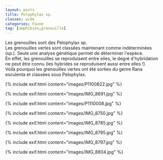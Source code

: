 ```yaml
---
layout: posts
title: Pelophylax sp.
classes: wide
categories: Faune
tag: [amphibien,grenouille]
---
```

Les grenouilles sont des Pelophylax sp.    
Les grenouilles vertes sont classées maintenant comme indéterminées (sp.). Seule une analyse génétique permet de déterminer l'espèce.    
En effet, les grenouilles se reproduisent entre elles, le degré d'hybridation ne peut être connu (les hybrides se reproduisent aussi entre elles !).    
Voilà pourquoi les grenouilles vertes ont été sorties du genre Rana esculenta et classées sous Pelophylax.

{% include exif.html content="images/P1100822.jpg" %}

{% include exif.html content="images/IMG_8691.jpg" %}

{% include exif.html content="images/P1110008.jpg" %}

{% include exif.html content="images/IMG_8750.jpg" %}

{% include exif.html content="images/IMG_8785.jpg" %}

{% include exif.html content="images/IMG_8795.jpg" %}

{% include exif.html content="images/IMG_8797.jpg" %}

{% include exif.html content="images/IMG_8804.jpg" %}


